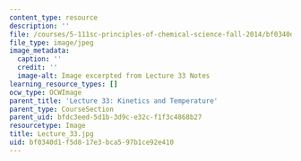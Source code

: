 ```yaml
---
content_type: resource
description: ''
file: /courses/5-111sc-principles-of-chemical-science-fall-2014/bf0340d1f5d817e3bca597b1ce92e410_Lecture_33.jpg
file_type: image/jpeg
image_metadata:
  caption: ''
  credit: ''
  image-alt: Image excerpted from Lecture 33 Notes
learning_resource_types: []
ocw_type: OCWImage
parent_title: 'Lecture 33: Kinetics and Temperature'
parent_type: CourseSection
parent_uid: bfdc3eed-5d1b-3d9c-e32c-f1f3c4868b27
resourcetype: Image
title: Lecture_33.jpg
uid: bf0340d1-f5d8-17e3-bca5-97b1ce92e410
---
```

